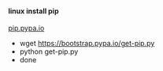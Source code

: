 #### linux install pip 
[pip.pypa.io](https://pip.pypa.io/en/stable/installing/)
* wget https://bootstrap.pypa.io/get-pip.py
* python get-pip.py
* done
